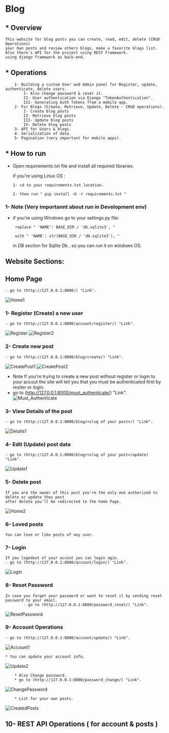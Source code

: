 # Blog
## * Overview
    This website for blog posts you can create, read, edit, delete (CRUD Operations) 
    your Own posts and review others blogs, make a favorite blogs list.
    Also there's API for the project using REST Framework.
    using django framework as back-end.

## * Operations 
        1- Building a custom User and Admin panel for Register, update, authenticate, delete users. 
            I- Also change password & reset it.
            II- User authentication via Django "TokenAuthentication".
            III- Generating Auth Tokens from a mobile app.
        2- For Blogs (Create, Retrieve, Update, Delete - CRUD operations).
            I- Create blog posts
            II- Retrieve blog posts
            III- Update blog posts
            IV- Delete blog posts
        3- API for Users & blogs.
        4- Serialization of data.
        5- Pagination (very important for mobile apps).

## * How to run
  - Open requirements.txt file and install all required libraries.
    
    if you're using Linux OS :
    
        1- cd to your requirements.txt location.
      
        2- then run " pip install -U -r requirements.txt "

### 1- Note (Very importannt about run in Development env)
   - if you're using Windows go to your settings.py file:
   
          replace " 'NAME': BASE_DIR / 'db.sqlite3', "

          with " 'NAME': str(BASE_DIR / 'db.sqlite3'), "

      in DB section for Sqlite Db , so you can run it on windows OS.
 
## Website Sections:
## Home Page 
    - go to (http://127.0.0.1:8000/) "Link".
![Home1](https://user-images.githubusercontent.com/29886682/109367788-bbc03080-789f-11eb-9966-e1c2ffd26952.png)

### 1- Register (Create) a new user
    - go to (http://127.0.0.1:8000/account/register/) "Link".
![Register](https://user-images.githubusercontent.com/29886682/109367795-be228a80-789f-11eb-903d-bc381350d16f.png)
![Register2](https://user-images.githubusercontent.com/29886682/109367796-bebb2100-789f-11eb-9b50-69121918071a.png)

### 2- Create new post
    - go to (http://127.0.0.1:8000/blog/create/) "Link".
![CreatePost1](https://user-images.githubusercontent.com/29886682/109367782-b7941300-789f-11eb-8ba6-74bb6e43106e.png)
![CreatePost2](https://user-images.githubusercontent.com/29886682/109367783-b7941300-789f-11eb-8381-6fef0808ba9b.png)
   - Note
   If you're trying to create a new post without register or login to your accout 
    the site will tell you that you must be authenticated first by resiter or login.
   - go to (http://127.0.0.1:8000/must_authenticate/) "Link".
![Must_Authenticate](https://user-images.githubusercontent.com/29886682/109367794-be228a80-789f-11eb-8248-e668a1168fc7.PNG)

### 3- View Details of the post
    - go to (http://127.0.0.1:8000/blog/<slug of your post>/) "Link".
![Details1](https://user-images.githubusercontent.com/29886682/109367784-b82ca980-789f-11eb-9632-d178f2d1bb7f.png)

### 4- Edit (Update) post data
    - go to (http://127.0.0.1:8000/blog/<slug of your post>/update) "Link".
![Update1](https://user-images.githubusercontent.com/29886682/109367798-bf53b780-789f-11eb-8851-62cd29893384.png)

### 5- Delete post
    If you are the owner of this post you're the only one authorized to delete or update thos post
    after delete you'll be redirected to the home Page.
![Home2](https://user-images.githubusercontent.com/29886682/109367791-bc58c700-789f-11eb-8b9c-6582b389102a.png)

### 6- Loved posts
    You can love or like posts of any user.

### 7- Login
    If you logedout of your accout you can login agin.
    - go to (http://127.0.0.1:8000/account/login/) "Link".
![Login](https://user-images.githubusercontent.com/29886682/109367793-bd89f400-789f-11eb-8429-26321246c6a7.png)
 
### 8- Reset Password
    In case you forget your password or want to reset it by sending reset password to your email.
            - go to (http://127.0.0.1:8000/password_reset/) "Link".
![ResetPassword](https://user-images.githubusercontent.com/29886682/109367797-bf53b780-789f-11eb-951e-881b39557e55.png)

### 9- Account Operations
    - go to (http://127.0.0.1:8000/account/update/) "Link".
![Account1](https://user-images.githubusercontent.com/29886682/109367778-b662e600-789f-11eb-8ca6-dfce0a2ee077.png)

    * You can update your account info.
 ![Update2](https://user-images.githubusercontent.com/29886682/109367775-b531b900-789f-11eb-8905-0f1d21a3549f.png)
        
        * Also Change password.
        * go to (http://127.0.0.1:8000/password_change/) "Link".
![ChangePassword](https://user-images.githubusercontent.com/29886682/109367779-b6fb7c80-789f-11eb-9641-0510e5f06bc0.png)

        * List for your own posts.
![CreatedPosts](https://user-images.githubusercontent.com/29886682/109367781-b6fb7c80-789f-11eb-9f18-e6fc8c64f404.png)

 
 ## 10- REST API Operations ( for account & posts )
 

 


